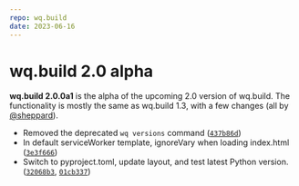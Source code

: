 ```yaml
---
repo: wq.build
date: 2023-06-16
---
```


# wq.build 2.0 alpha

**wq.build 2.0.0a1** is the alpha of the upcoming 2.0 version of wq.build.  The functionality is mostly the same as wq.build 1.3, with a few changes (all by [@sheppard](https://github.com/sheppard)).

 * Removed the deprecated `wq versions` command ([`437b86d`](https://github.com/wq/wq.build/commit/437b86d))
 * In default serviceWorker template, ignoreVary when loading index.html ([`3e3f666`](https://github.com/wq/wq.build/commit/3e3f666))
 * Switch to pyproject.toml, update layout, and test latest Python version.  ([`32068b3`](https://github.com/wq/wq.build/commit/32068b3), [`01cb337`](https://github.com/wq/wq.build/commit/01cb337))
